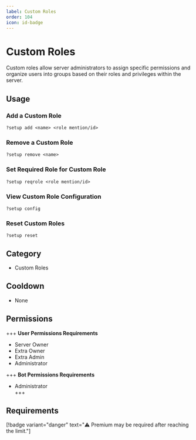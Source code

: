 ```yaml
---
label: Custom Roles
order: 104
icon: id-badge
---
```


# Custom Roles

Custom roles allow server administrators to assign specific permissions and organize users into groups based on their roles and privileges within the server.

## Usage

### Add a Custom Role

```
?setup add <name> <role mention/id>
```

### Remove a Custom Role

```
?setup remove <name>
```

### Set Required Role for Custom Role

```
?setup reqrole <role mention/id>
```

### View Custom Role Configuration

```
?setup config
```

### Reset Custom Roles

```
?setup reset
```

## Category

- Custom Roles

## Cooldown

- None

## Permissions

+++ **User Permissions Requirements**

- Server Owner
- Extra Owner
- Extra Admin
- Administrator

+++ **Bot Permissions Requirements**

- Administrator  
  +++

## Requirements

[!badge variant="danger" text="⚠️ Premium may be required after reaching the limit."]
